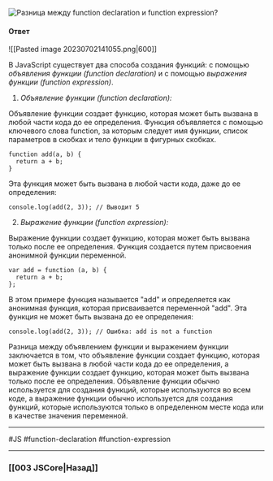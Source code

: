 ![Разница между function declaration и function expression?](https://youtu.be/ycYp7CYOnO0?t=632)

#### Ответ

![[Pasted image 20230702141055.png|600]]

В JavaScript существует два способа создания функций: с помощью *объявления функции (function declaration)* и с помощью *выражения функции (function expression)*.

1. *Объявление функции (function declaration):*

Объявление функции создает функцию, которая может быть вызвана в любой части кода до ее определения. Функция объявляется с помощью ключевого слова function, за которым следует имя функции, список параметров в скобках и тело функции в фигурных скобках.

```
function add(a, b) {
  return a + b;
}
```

Эта функция может быть вызвана в любой части кода, даже до ее определения:

```
console.log(add(2, 3)); // Выводит 5
```

2. *Выражение функции (function expression):*

Выражение функции создает функцию, которая может быть вызвана только после ее определения. Функция создается путем присвоения анонимной функции переменной.

```
var add = function (a, b) {
  return a + b;
};
```

В этом примере функция называется "add" и определяется как анонимная функция, которая присваивается переменной "add". Эта функция не может быть вызвана до ее определения:

```
console.log(add(2, 3)); // Ошибка: add is not a function
```

Разница между объявлением функции и выражением функции заключается в том, что объявление функции создает функцию, которая может быть вызвана в любой части кода до ее определения, а выражение функции создает функцию, которая может быть вызвана только после ее определения. Объявление функции обычно используется для создания функций, которые используются во всем коде, а выражение функции обычно используется для создания функций, которые используются только в определенном месте кода или в качестве значения переменной.

___
#JS #function-declaration #function-expression

___

### [[003 JSCore|Назад]]